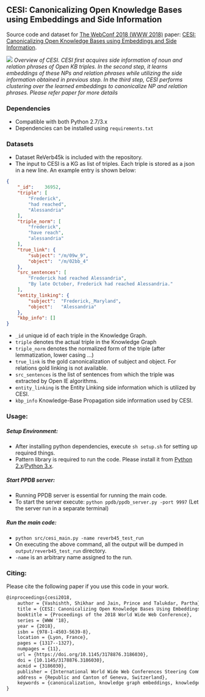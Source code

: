 ## CESI: Canonicalizing Open Knowledge Bases using Embeddings and Side Information

Source code and dataset for [The WebConf 2018 (WWW 2018)](https://www2018.thewebconf.org/) paper: [CESI: Canonicalizing Open Knowledge Bases using Embeddings and Side Information](http://malllabiisc.github.io/publications/papers/cesi_www18.pdf).

![](https://raw.githubusercontent.com/malllabiisc/cesi/master/overview.png)
*Overview of CESI. CESI first acquires side information of noun and relation phrases of Open KB triples. In the second step, it learns embeddings of these NPs and relation phrases while utilizing the side information obtained in previous step. In the third step, CESI performs clustering over the learned embeddings to canonicalize NP and relation phrases. Please refer paper for more details*

### Dependencies

* Compatible with both Python 2.7/3.x
* Dependencies can be installed using `requirements.txt`


### Datasets

* Dataset ReVerb45k is included with the repository.
* The input to CESI is a KG as list of triples. Each triple is stored as a json in a new line. An example entry is shown below:

```json
{
	"_id": 	  36952,
	"triple": [
		"Frederick",
		"had reached",
		"Alessandria"
	],
	"triple_norm": [
		"frederick",
		"have reach",
		"alessandria"
	],
  	"true_link": {
		"subject": "/m/09w_9",
		"object":  "/m/02bb_4"
	},
  	"src_sentences": [
		"Frederick had reached Alessandria",
		"By late October, Frederick had reached Alessandria."
	],
	"entity_linking": {
		"subject":  "Frederick,_Maryland",
		"object":   "Alessandria"
	},
	"kbp_info": []
}        
```

* `_id` unique id of each triple in the Knowledge Graph. 
* `triple` denotes the actual triple in the Knowledge Graph
* `triple_norm` denotes the normalized form of the triple (after lemmatization, lower casing ...)
* `true_link` is the gold canonicalization of subject and object. For relations gold linking is not available.
* `src_sentences` is the list of sentences from which the triple was extracted by Open IE algorithms. 
* `entity_linking` is the Entity Linking side information which is utilized by CESI.
* `kbp_info` Knowledge-Base Propagation side information used by CESI.

### Usage:

##### Setup Environment:

* After installing python dependencies, execute `sh setup.sh` for setting up required things.
* Pattern library is required to run the code. Please install it from [Python 2.x](https://github.com/clips/pattern)/[Python 3.x](https://github.com/pattern3/pattern).

##### Start PPDB server:

* Running PPDB server is essential for running the main code.
* To start the server execute: `python ppdb/ppdb_server.py -port 9997`  (Let the server run in a separate terminal)

##### Run the main code:

* `python src/cesi_main.py -name reverb45_test_run`
* On executing the above command, all the output will be dumped in `output/reverb45_test_run` directory. 
* `-name` is an arbitrary name assigned to the run.

### Citing:
Please cite the following paper if you use this code in your work.

```tex
@inproceedings{cesi2018,
	author = {Vashishth, Shikhar and Jain, Prince and Talukdar, Partha},
	title = {CESI: Canonicalizing Open Knowledge Bases Using Embeddings and Side Information},
	booktitle = {Proceedings of the 2018 World Wide Web Conference},
	series = {WWW '18},
	year = {2018},
	isbn = {978-1-4503-5639-8},
	location = {Lyon, France},
	pages = {1317--1327},
	numpages = {11},
	url = {https://doi.org/10.1145/3178876.3186030},
	doi = {10.1145/3178876.3186030},
	acmid = {3186030},
	publisher = {International World Wide Web Conferences Steering Committee},
	address = {Republic and Canton of Geneva, Switzerland},
	keywords = {canonicalization, knowledge graph embeddings, knowledge graphs, open knowledge bases},
}
```
